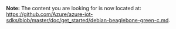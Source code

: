 **Note:** The content you are looking for is now located at: <https://github.com/Azure/azure-iot-sdks/blob/master/doc/get_started/debian-beaglebone-green-c.md>.